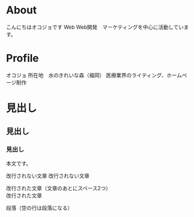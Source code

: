 # About
こんにちはオコジョです
Web
Web開発　マーケティングを中心に活動しています。

# Profile
オコジョ
所在地　水のきれいな森（福岡）
医療業界のライティング、ホームページ制作
# 見出し
## 見出し
### 見出し
本文です。

改行されない文章
改行されない文章

改行された文章（文章のあとにスペース2つ）  
改行された文章  

段落（空の行は段落になる）
